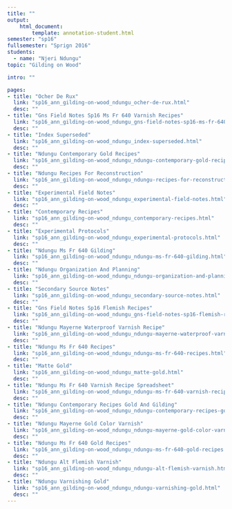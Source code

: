 ```yaml
---
title: ""
output:
    html_document:
        template: annotation-student.html
semester: "sp16"
fullsemester: "Sprign 2016"
students:
  - name: "Njeri Ndungu"
topic: "Gilding on Wood"

intro: ""

pages:
- title: "Ocher De Rux"
  link: "sp16_ann_gilding-on-wood_ndungu_ocher-de-rux.html"
  desc: ""
- title: "Gns Field Notes Sp16 Ms Fr 640 Varnish Recipes"
  link: "sp16_ann_gilding-on-wood_ndungu_gns-field-notes-sp16-ms-fr-640-varnish-recipes.html"
  desc: ""
- title: "Index Superseded"
  link: "sp16_ann_gilding-on-wood_ndungu_index-superseded.html"
  desc: ""
- title: "Ndungu Contemporary Gold Recipes"
  link: "sp16_ann_gilding-on-wood_ndungu_ndungu-contemporary-gold-recipes.html"
  desc: ""
- title: "Ndungu Recipes For Reconstruction"
  link: "sp16_ann_gilding-on-wood_ndungu_ndungu-recipes-for-reconstruction.html"
  desc: ""
- title: "Experimental Field Notes"
  link: "sp16_ann_gilding-on-wood_ndungu_experimental-field-notes.html"
  desc: ""
- title: "Contemporary Recipes"
  link: "sp16_ann_gilding-on-wood_ndungu_contemporary-recipes.html"
  desc: ""
- title: "Experimental Protocols"
  link: "sp16_ann_gilding-on-wood_ndungu_experimental-protocols.html"
  desc: ""
- title: "Ndungu Ms Fr 640 Gilding"
  link: "sp16_ann_gilding-on-wood_ndungu_ndungu-ms-fr-640-gilding.html"
  desc: ""
- title: "Ndungu Organization And Planning"
  link: "sp16_ann_gilding-on-wood_ndungu_ndungu-organization-and-planning.html"
  desc: ""
- title: "Secondary Source Notes"
  link: "sp16_ann_gilding-on-wood_ndungu_secondary-source-notes.html"
  desc: ""
- title: "Gns Field Notes Sp16 Flemish Recipes"
  link: "sp16_ann_gilding-on-wood_ndungu_gns-field-notes-sp16-flemish-recipes.html"
  desc: ""
- title: "Ndungu Mayerne Waterproof Varnish Recipe"
  link: "sp16_ann_gilding-on-wood_ndungu_ndungu-mayerne-waterproof-varnish-recipe.html"
  desc: ""
- title: "Ndungu Ms Fr 640 Recipes"
  link: "sp16_ann_gilding-on-wood_ndungu_ndungu-ms-fr-640-recipes.html"
  desc: ""
- title: "Matte Gold"
  link: "sp16_ann_gilding-on-wood_ndungu_matte-gold.html"
  desc: ""
- title: "Ndungu Ms Fr 640 Varnish Recipe Spreadsheet"
  link: "sp16_ann_gilding-on-wood_ndungu_ndungu-ms-fr-640-varnish-recipe-spreadsheet.html"
  desc: ""
- title: "Ndungu Contemporary Recipes Gold And Gilding"
  link: "sp16_ann_gilding-on-wood_ndungu_ndungu-contemporary-recipes-gold-and-gilding.html"
  desc: ""
- title: "Ndungu Mayerne Gold Color Varnish"
  link: "sp16_ann_gilding-on-wood_ndungu_ndungu-mayerne-gold-color-varnish.html"
  desc: ""
- title: "Ndungu Ms Fr 640 Gold Recipes"
  link: "sp16_ann_gilding-on-wood_ndungu_ndungu-ms-fr-640-gold-recipes.html"
  desc: ""
- title: "Ndungu Alt Flemish Varnish"
  link: "sp16_ann_gilding-on-wood_ndungu_ndungu-alt-flemish-varnish.html"
  desc: ""
- title: "Ndungu Varnishing Gold"
  link: "sp16_ann_gilding-on-wood_ndungu_ndungu-varnishing-gold.html"
  desc: ""
---
```

